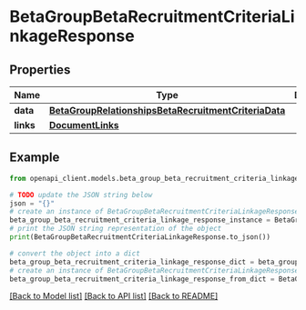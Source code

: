 # BetaGroupBetaRecruitmentCriteriaLinkageResponse


## Properties

Name | Type | Description | Notes
------------ | ------------- | ------------- | -------------
**data** | [**BetaGroupRelationshipsBetaRecruitmentCriteriaData**](BetaGroupRelationshipsBetaRecruitmentCriteriaData.md) |  | 
**links** | [**DocumentLinks**](DocumentLinks.md) |  | 

## Example

```python
from openapi_client.models.beta_group_beta_recruitment_criteria_linkage_response import BetaGroupBetaRecruitmentCriteriaLinkageResponse

# TODO update the JSON string below
json = "{}"
# create an instance of BetaGroupBetaRecruitmentCriteriaLinkageResponse from a JSON string
beta_group_beta_recruitment_criteria_linkage_response_instance = BetaGroupBetaRecruitmentCriteriaLinkageResponse.from_json(json)
# print the JSON string representation of the object
print(BetaGroupBetaRecruitmentCriteriaLinkageResponse.to_json())

# convert the object into a dict
beta_group_beta_recruitment_criteria_linkage_response_dict = beta_group_beta_recruitment_criteria_linkage_response_instance.to_dict()
# create an instance of BetaGroupBetaRecruitmentCriteriaLinkageResponse from a dict
beta_group_beta_recruitment_criteria_linkage_response_from_dict = BetaGroupBetaRecruitmentCriteriaLinkageResponse.from_dict(beta_group_beta_recruitment_criteria_linkage_response_dict)
```
[[Back to Model list]](../README.md#documentation-for-models) [[Back to API list]](../README.md#documentation-for-api-endpoints) [[Back to README]](../README.md)


